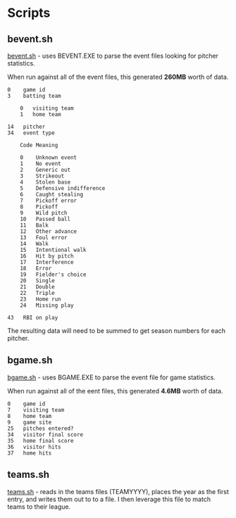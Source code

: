 # Scripts

## bevent.sh
[bevent.sh](./bevent.sh) - uses BEVENT.EXE to parse the event files looking for pitcher statistics.

When run against all of the event files, this generated **260MB** worth of data.

```
0    game id
3    batting team

    0   visiting team
    1   home team

14   pitcher
34   event type

    Code Meaning

    0    Unknown event
    1    No event
    2    Generic out
    3    Strikeout
    4    Stolen base
    5    Defensive indifference
    6    Caught stealing
    7    Pickoff error
    8    Pickoff
    9    Wild pitch
    10   Passed ball
    11   Balk
    12   Other advance
    13   Foul error
    14   Walk
    15   Intentional walk
    16   Hit by pitch
    17   Interference
    18   Error
    19   Fielder's choice
    20   Single
    21   Double
    22   Triple
    23   Home run
    24   Missing play

43   RBI on play
```

The resulting data will need to be summed to get season numbers for each pitcher.

## bgame.sh
[bgame.sh](./bgame.sh) - uses BGAME.EXE to parse the event file for game statistics.

When run against all of the eent files, this generated **4.6MB**  worth of data.

```
0    game id
7    visiting team
8    home team
9    game site
25   pitches entered?
34   visitor final score
35   home final score
36   visitor hits
37   home hits
```

## teams.sh
[teams.sh](./teams.sh) - reads in the teams files (TEAMYYYY), places the year as the first entry, and writes them out to to a file. I then leverage this file to match teams to their league.
